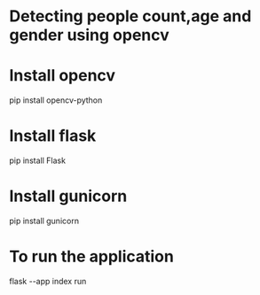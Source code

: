 # Detecting  people count,age and gender using opencv

# Install opencv
 
  pip install opencv-python
  
# Install flask

pip install Flask

# Install gunicorn

pip install gunicorn

# To run the application

flask --app index run

